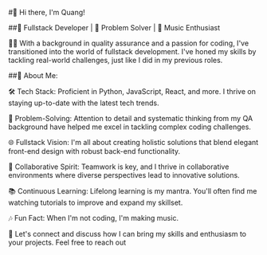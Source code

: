 #👋 Hi there, I'm Quang!


##🚀 Fullstack Developer | 🎨 Problem Solver | 🎵 Music Enthusiast

👨‍💻 With a background in quality assurance and a passion for coding, I've transitioned into the world of fullstack development. I've honed my skills by tackling real-world challenges, just like I did in my previous roles.


##🌟 About Me:

🛠️ Tech Stack: Proficient in Python, JavaScript, React, and more. I thrive on staying up-to-date with the latest tech trends.


🧩 Problem-Solving: Attention to detail and systematic thinking from my QA background have helped me excel in tackling complex coding challenges.


🌐 Fullstack Vision: I'm all about creating holistic solutions that blend elegant front-end design with robust back-end functionality.


🤝 Collaborative Spirit: Teamwork is key, and I thrive in collaborative environments where diverse perspectives lead to innovative solutions.


📚 Continuous Learning: Lifelong learning is my mantra. You'll often find me watching tutorials to improve and expand my skillset.


🎶 Fun Fact: When I'm not coding, I'm making music.


💬 Let's connect and discuss how I can bring my skills and enthusiasm to your projects. Feel free to reach out

